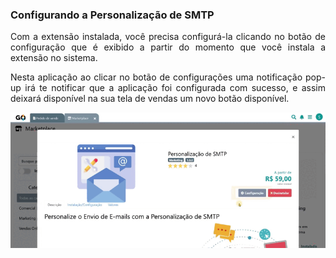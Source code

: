 <div style="text-align: justify">

### Configurando a Personalização de SMTP

Com a extensão instalada, você precisa configurá-la clicando no botão de configuração que é exibido a partir do momento que você instala a extensão no sistema.

Nesta aplicação ao clicar no botão de configurações uma notificação pop-up irá te notificar que a aplicação foi configurada com sucesso, e assim deixará disponível na sua tela de vendas um novo botão disponível.

<div style="text-align: center">
    <img src="https://github.com/Gestao-Online/public-docs/blob/4849fc123bdd7494d8cde47a21b22ddb6005b1f1/erp-v2/marketplace/extensions/br.com.gestao-online.smtp/assets/extensao_smtp_03.gif?raw=true" alt="0" width="800"> 
</div>

</div>